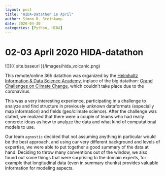 ```yaml
---
layout: post
title: "HIDA-Datathon in April"
author: Simon R. Steinkamp
date: 2020-04-30
categories: [Python, HIDA]
---
```


# 02-03 April 2020 HIDA-datathon

![]({{ site.baseurl }}/images/hida_volcanic.png)

This remote/online 36h datathon was organized by the [Helmholtz Information & Data Science Academy](https://www.helmholtz-hida.de/), inplace of the big datathon: [Grand Challenges on Climate Change](https://www.helmholtz-hida.de/angebote/veranstaltungen/detail/artikeldetail/hida-datathon/), which couldn't take place due to the coronavirus.

This was a very interesting experience, participating in a challenge to analyze and find structure in
previously unknown dataformats (especially map information) and fields (geo/climate science).
After the challenge was stated, we realized that there were a couple of teams who had really concrete
ideas as how to analyze the data and what kind of computational models to use.

Our team `agnostic` decided that not assuming anything in particular would be the best approach,
and using our very different background and levels of expertise, we were able to put together
a good summary of the data at hand.
Deciding to throw many conventions out of the window, we also found out some things that were
surprising to the domain experts, for example that longitudinal data (even in summary chunks)
provides valuable information for modeling aspects.